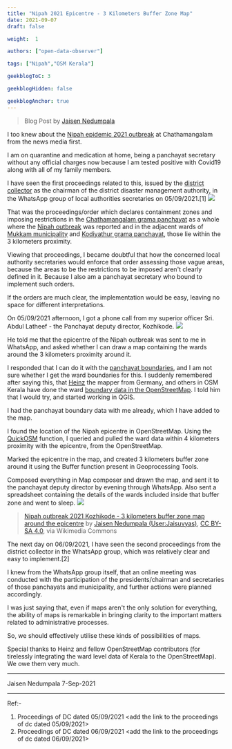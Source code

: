 ```yaml
---
title: "Nipah 2021 Epicentre - 3 Kilometers Buffer Zone Map"
date: 2021-09-07
draft: false

weight:  1

authors: ["open-data-observer"]

tags: ["Nipah","OSM Kerala"]

geekblogToC: 3

geekblogHidden: false

geekblogAnchor: true
---
```

> Blog Post by [Jaisen Nedumpala](https://wiki.openstreetmap.org/wiki/User:Jaisuvyas)

I too knew about the [Nipah epidemic 2021 outbreak](https://en.wikipedia.org/wiki/2021_Nipah_virus_outbreak_in_Kerala) at Chathamangalam from the news media first.

I am on quarantine and medication at home, being a panchayat secretary without any official charges now because I am tested positive with Covid19 along with all of my family members.

I have seen the first proceedings related to this, issued by the [district collector](https://kozhikode.nic.in/collectorate/) as the chairman of the district disaster management authority, in the WhatsApp group of local authorities secretaries on 05/09/2021.[1] 
![](https://i.imgur.com/ysdvTAF.jpg)

That was the proceedings/order which declares containment zones and imposing restrictions in the [Chathamangalam grama panchayat](https://en.wikipedia.org/wiki/Chathamangalam) as a whole where the [Nipah outbreak](https://en.wikipedia.org/wiki/Nipah_virus_infection) was reported and in the adjacent wards of [Mukkam municipality](https://en.wikipedia.org/wiki/Mukkam) and [Kodiyathur grama panchayat](https://en.wikipedia.org/wiki/Kodiyathur), those lie within the 3 kilometers proximity.

Viewing that proceedings, I became doubtful that how the concerned local authority secretaries would enforce that order assessing those vague areas, because the areas to be the restrictions to be imposed aren't clearly defined in it. Because I also am a panchayat secretary who bound to implement such orders.

If the orders are much clear, the implementation would be easy, leaving no space for different interpretations. 

On 05/09/2021 afternoon, I got a phone call from my superior officer Sri. Abdul Latheef - the Panchayat deputy director, Kozhikode. 
![](https://i.imgur.com/LmjFQ3k.png)

He told me that the epicentre of the Nipah outbreak was sent to me in WhatsApp, and asked whether I can draw a map containing the wards around the 3 kilometers proximity around it.

I responded that I can do it with the [panchayat boundaries](https://opendatakerala.org/post/2020/10/31/lsg-kerala-map-data-release/), and I am not sure whether I get the ward boundaries for this. I suddenly remembered after saying this, that [Heinz](https://www.openstreetmap.org/user/Heinz_V) the mapper from Germany, and others in OSM Kerala have done the ward [boundary data in the OpenStreetMap](https://www.thehindu.com/news/national/kerala/collaborative-mapping-of-local-body-wards-of-kerala-under-way/article34695550.ece). I told him that I would try, and started working in QGIS.

I had the panchayat boundary data with me already, which I have added to the map.

I found the location of the Nipah epicentre in OpenStreetMap. Using the [QuickOSM](https://plugins.qgis.org/plugins/QuickOSM/) function, I queried and pulled the ward data within 4 kilometers proximity with the epicentre, from the OpenStreetMap.

Marked the epicentre in the map, and created 3 kilometers buffer zone around it using the Buffer function present in Geoprocessing Tools.
 
Composed everything in Map composer and drawn the map, and sent it to the panchayat deputy director by evening through WhatsApp. Also sent a spreadsheet containing the details of the wards included inside that buffer zone and went to sleep.
![](https://i.imgur.com/XlZ2KuS.jpg)
>[Nipah outbreak 2021 Kozhikode - 3 kilometers buffer zone map around the epicentre](https://commons.wikimedia.org/wiki/File:Nipah_outbreak_2021_Kozhikode_-_3_kilometers_buffer_zone_map_around_the_epicentre.pdf) by <a href="https://commons.wikimedia.org/wiki/User:Jaisuvyas">Jaisen Nedumpala (User:Jaisuvyas)</a>, <a href="https://creativecommons.org/licenses/by-sa/4.0">CC BY-SA 4.0</a>, via Wikimedia Commons

The next day on 06/09/2021, I have seen the second proceedings from the district collector in the WhatsApp group, which was relatively clear and easy to implement.[2]
  
I knew from the WhatsApp group itself, that an online meeting was conducted with the participation of the presidents/chairman and secretaries of those panchayats and municipality, and further actions were planned accordingly.

I was just saying that, even if maps aren't the only solution for everything, the ability of maps is remarkable in bringing clarity to the important matters related to administrative processes.

So, we should effectively utilise these kinds of possibilities of maps.

Special thanks to Heinz and fellow OpenStreetMap contributors (for tirelessly integrating the ward level data of Kerala to the OpenStreetMap). We owe them very much.

---

Jaisen Nedumpala
7-Sep-2021

---

Ref:-
1. Proceedings of DC dated 05/09/2021 <add the link to the proceedings of dc dated 05/09/2021>
2. Proceedings of DC dated 06/09/2021 <add the link to the proceedings of dc dated 06/09/2021>